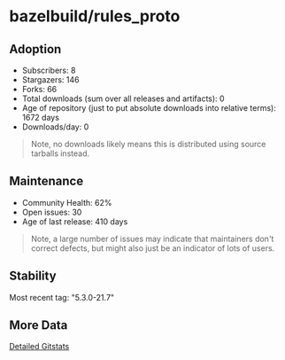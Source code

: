 # bazelbuild/rules_proto

## Adoption

- Subscribers: 8
- Stargazers: 146
- Forks: 66
- Total downloads (sum over all releases and artifacts): 0
- Age of repository (just to put absolute downloads into relative terms): 1672 days
- Downloads/day: 0

> Note, no downloads likely means this is distributed using source tarballs instead.

## Maintenance

- Community Health: 62%
- Open issues: 30
- Age of last release: 410 days

> Note, a large number of issues may indicate that maintainers don't correct defects, but might also
> just be an indicator of lots of users.

## Stability

Most recent tag: "5.3.0-21.7"

## More Data

[Detailed Gitstats](/bazel-catalog/gitstats/bazelbuild/rules_proto)

